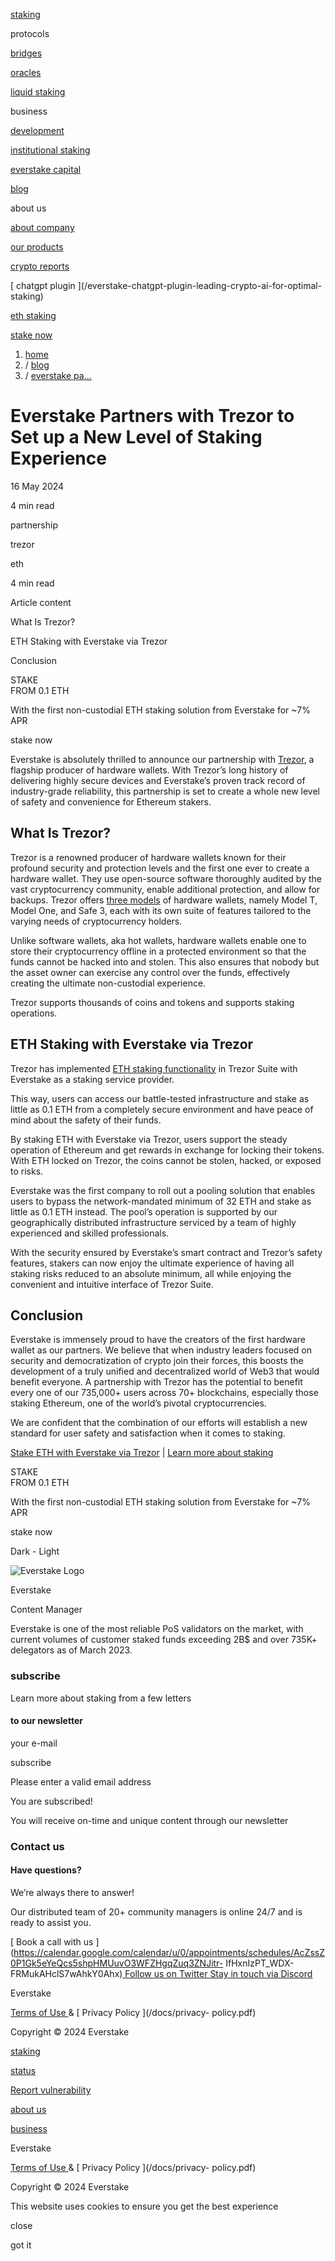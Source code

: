 [](/)

[ staking ](/staking)

protocols

[ bridges ](/bridges)

[ oracles ](/oracles)

[ liquid staking ](/liquid-staking)

business

[ development ](/products/)

[ institutional staking ](/institutional-staking)

[ everstake capital ](https://everstake.capital/)

[ blog ](/blog)

about us

[ about company ](/about)

[ our products ](/products)

[ crypto reports ](/crypto-reports)

[ chatgpt plugin ](/everstake-chatgpt-plugin-leading-crypto-ai-for-optimal-
staking)

[ eth staking ](/staking/ethereum)

[stake now](/staking)

[](/)

  1. [home](/)
  2. / [ blog ](/blog)
  3. / [ everstake pa... ](/blog/everstake-partners-with-trezor-to-set-up-a-new-level-of-staking-experience)

#  Everstake Partners with Trezor to Set up a New Level of Staking Experience

16 May 2024

4 min read

partnership

trezor

eth

4 min read

Article content

What Is Trezor?

ETH Staking with Everstake via Trezor

Conclusion

STAKE  
FROM 0.1 ETH

With the first non-custodial ETH staking solution from Everstake for ~7% APR

stake now

Everstake is absolutely thrilled to announce our partnership with
[Trezor](https://trezor.io/), a flagship producer of hardware wallets. With
Trezor’s long history of delivering highly secure devices and Everstake’s
proven track record of industry-grade reliability, this partnership is set to
create a whole new level of safety and convenience for Ethereum stakers.

## What Is Trezor?

Trezor is a renowned producer of hardware wallets known for their profound
security and protection levels and the first one ever to create a hardware
wallet. They use open-source software thoroughly audited by the vast
cryptocurrency community, enable additional protection, and allow for backups.
Trezor offers [three models](https://trezor.io/compare) of hardware wallets,
namely Model T, Model One, and Safe 3, each with its own suite of features
tailored to the varying needs of cryptocurrency holders.

Unlike software wallets, aka hot wallets, hardware wallets enable one to store
their cryptocurrency offline in a protected environment so that the funds
cannot be hacked into and stolen. This also ensures that nobody but the asset
owner can exercise any control over the funds, effectively creating the
ultimate non-custodial experience.

Trezor supports thousands of coins and tokens and supports staking operations.

## ETH Staking with Everstake via Trezor

Trezor has implemented [ETH staking
functionality](https://stake.everstake.one/ethereum/) in Trezor Suite with
Everstake as a staking service provider.

This way, users can access our battle-tested infrastructure and stake as
little as 0.1 ETH from a completely secure environment and have peace of mind
about the safety of their funds.

By staking ETH with Everstake via Trezor, users support the steady operation
of Ethereum and get rewards in exchange for locking their tokens. With ETH
locked on Trezor, the coins cannot be stolen, hacked, or exposed to risks.

Everstake was the first company to roll out a pooling solution that enables
users to bypass the network-mandated minimum of 32 ETH and stake as little as
0.1 ETH instead. The pool’s operation is supported by our geographically
distributed infrastructure serviced by a team of highly experienced and
skilled professionals.

With the security ensured by Everstake’s smart contract and Trezor’s safety
features, stakers can now enjoy the ultimate experience of having all staking
risks reduced to an absolute minimum, all while enjoying the convenient and
intuitive interface of Trezor Suite.

## Conclusion

Everstake is immensely proud to have the creators of the first hardware wallet
as our partners. We believe that when industry leaders focused on security and
democratization of crypto join their forces, this boosts the development of a
truly unified and decentralized world of Web3 that would benefit everyone. A
partnership with Trezor has the potential to benefit every one of our 735,000+
users across 70+ blockchains, especially those staking Ethereum, one of the
world’s pivotal cryptocurrencies.

We are confident that the combination of our efforts will establish a new
standard for user safety and satisfaction when it comes to staking.

[Stake ETH with Everstake via Trezor](https://content.trezor.io/eth-staking) | [Learn more about staking](https://stake.everstake.one/ethereum/)

STAKE  
FROM 0.1 ETH

With the first non-custodial ETH staking solution from Everstake for ~7% APR

stake now

Dark \- Light

![Everstake Logo](https://cdn.buttercms.com/OMoRHrcTTz4AsfGlHJm0)

Everstake

Content Manager

[ ](https://twitter.com/everstake_pool/) [
](https://www.facebook.com/everstake.one/) [
](https://www.linkedin.com/company/everstakeofficial/)

Everstake is one of the most reliable PoS validators on the market, with
current volumes of customer staked funds exceeding 2B$ and over 735K+
delegators as of March 2023.

### subscribe

Learn more about staking from a few letters

#### to our newsletter

your e-mail

subscribe

Please enter a valid email address

You are subscribed!

You will receive on-time and unique content through our newsletter

###  Contact us

####  Have questions?  
We’re always there to answer!

Our distributed team of 20+ community managers is online 24/7 and is ready to
assist you.

[ Book a call with us
](https://calendar.google.com/calendar/u/0/appointments/schedules/AcZssZ0P1Gk5eYeQcs5shpHMUuvO3WFZHgqZuq3ZNJitr-
IfHxnIzPT_WDX-FRMukAHclS7wAhkY0Ahx)[ Follow us on Twitter
](https://twitter.com/everstake_pool)[ Stay in touch via Discord
](https://discord.gg/NvcW47V3Xb)

Everstake

[ Terms of Use ](/docs/terms-of-use.pdf) & [ Privacy Policy ](/docs/privacy-
policy.pdf)

Copyright © 2024 Everstake

[ staking ](/staking)

[ status ](https://status.everstake.one/)

[ Report vulnerability ](/report-vulnerability)

[ about us ](/about)

[ business ](/institutional-staking)

[](https://twitter.com/everstake_pool) [](https://www.reddit.com/r/Everstake/)
[](https://www.linkedin.com/company/everstakeofficial/)
[](https://www.youtube.com/@everstake7336)

[](https://www.stakingrewards.com/savings/everstake/)

Everstake

[ Terms of Use ](/docs/terms-of-use.pdf) & [ Privacy Policy ](/docs/privacy-
policy.pdf)

Copyright © 2024 Everstake

This website uses cookies to ensure you get the best experience

close

got it

